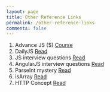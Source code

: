 ```yaml
---
layout: page 
title: Other Reference Links 
permalink: /other-reference-links 
comments: false
---
```


<div class="row justify-content-between">
    <div class="col-md-8 pr-5">
        <ol>
            <li class="interview-list">
                <div class="row">
                    <span class="col-8">Advance JS ($)</span>
                    <span class="col-4">
                        <a class="badge bg-primary-site rounded-pill" href="https://www.pluralsight.com/courses/advanced-javascript" target="_blank">Course</a>
                    </span>
                </div>
            </li>
            <li class="interview-list">
                <div class="row">
                    <span class="col-8">DailyJS</span>
                    <span class="col-4">
                        <a class="badge bg-primary-site rounded-pill" href="https://medium.com/dailyjs" target="_blank">Read</a>
                    </span>
                </div>
            </li>
            <li class="interview-list">
                <div class="row">
                    <span class="col-8">JS interview questions</span>
                    <span class="col-4">
                        <a class="badge bg-primary-site rounded-pill" href="https://www.toptal.com/javascript" target="_blank">Read</a>
                    </span>
                </div>
            </li>
            <li class="interview-list">
                <div class="row">
                    <span class="col-8">AngularJS interview questions</span>
                    <span class="col-4">
                        <a class="badge bg-primary-site rounded-pill" href="https://www.toptal.com/angular-js/interview-questions" target="_blank">Read</a>
                    </span>
                </div>
            </li>
            <li class="interview-list">
                <div class="row">
                    <span class="col-8">ParseInt mystery</span>
                    <span class="col-4">
                        <a class="badge bg-primary-site rounded-pill" href="https://medium.com/dailyjs/parseint-mystery-7c4368ef7b21" target="_blank">Read</a>
                    </span>
                </div>
            </li>
            <li class="interview-list">
                <div class="row">
                    <span class="col-8">isArray</span>
                    <span class="col-4">
                        <a class="badge bg-primary-site rounded-pill" href="https://medium.com/dailyjs/parseint-mystery-7c4368ef7b21" target="_blank">Read</a>
                    </span>
                </div>
            </li>
            <li class="interview-list">
                <div class="row">
                    <span class="col-8">HTTP Concept</span>
                    <span class="col-4">
                        <a class="badge bg-primary-site rounded-pill" href="https://developer.mozilla.org/en-US/docs/Web/HTTP" target="_blank">Read</a>
                    </span>
                </div>
            </li>
        </ol>
    </div>
</div>